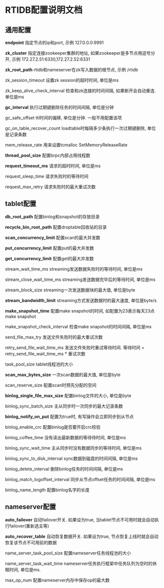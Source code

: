 # RTIDB配置说明文档

## 通用配置
**endpoint**  指定节点的ip和port, 示例 127.0.0.0:9991

**zk_cluster**  指定连接zookeeper集群的地址, 如果zookeeper是多节点用逗号分开, 示例 172.27.2.51:6330,172.27.2.52:6331

**zk_root_path**  rtidb和nameserver在zk写入数据的根节点, 示例 /rtidb

zk_session_timeout  设置zk session的超时时间, 单位是ms

zk_keep_alive_check_interval  检查和zk连接的时间间隔, 如果断开会自动重连. 单位是ms

**gc_interval**  执行过期键删除任务的时间间隔, 单位是分钟

gc_safe_offset  ttl时间的偏移, 单位是分钟. 一般不用配置该项

gc_on_table_recover_count  loadtable时每隔多少条执行一次过期键删除, 单位是记录条数

mem_release_rate  用来设置tcmalloc SetMemoryReleaseRate

**thread_pool_size**  配置brpc内部占用线程数

**request_timeout_ms**  请求的超时时间, 单位是ms

request_sleep_time  请求失败时的等待时间

request_max_retry  请求失败时的最大重试次数



## tablet配置
**db_root_path**  配置binlog和snapshot的存放目录

**recycle_bin_root_path**  配置droptable回收站的目录

**scan_concurrency_limit**  配置scan的最大并发数

**put_concurrency_limit**  配置put的最大并发数

**get_concurrency_limit**  配置get的最大并发数

stream_wait_time_ms  streaming发送数据失败时的等待时间, 单位是ms

stream_close_wait_time_ms  streaming发送数据完毕后的等待时间, 单位是ms

stream_block_size  streaming一次发送数据块的最大值, 单位是byte

**stream_bandwidth_limit**  streaming方式发送数据时的最大速度, 单位是byte/s

**make_snapshot_time**  配置make snapshot的时间, 如配置为23表示每天23点make snapshot

make_snapshot_check_interval  检查make snapshot的时间间隔, 单位是ms

send_file_max_try  发送文件失败时的最大重试次数

retry_send_file_wait_time_ms  发送文件失败时重试等待时间. 等待时间 = retry_send_file_wait_time_ms * 重试次数

task_pool_size  tablet线程池的大小

**scan_max_bytes_size**  一次scan数据的最大值, 单位是byte

scan_reserve_size  配置scan时预先分配的空间

**binlog_single_file_max_size**  配置binlog文件的大小, 单位是byte

binlog_sync_batch_size  主从同步时一次同步的最大记录条数

**binlog_notify_on_put**  配置为true时, 有写操作会立即同步到从节点

binlog_enable_crc  配置binlog是否要开启crc校验

binlog_coffee_time  没有读出最新数据的等待待时间, 单位是ms

binlog_sync_wait_time  主从同步时没有数据同步的等待时间, 单位是ms

binlog_sync_to_disk_interval sync数据到磁盘的时间间隔, 单位是ms

binlog_delete_interval  删除binlog任务的时间间隔, 单位是ms

binlog_match_logoffset_interval  同步从节点offset任务的时间间隔, 单位是ms

binlog_name_length  配置binlog名字的长度



## nameserver配置
**auto_failover**  自动failover开关. 如果设为true, 当tablet节点不可用时就会自动执行failover(重新选主等)

**auto_recover_table**  自动恢复数据开关. 如果设为true, 节点恢复上线时就会自动恢复该节点不可用前的数据

name_server_task_pool_size  配置nameserver任务线程池的大小

name_server_task_wait_time  nameserver任务执行框架中任务队列为空时的休眠时间, 单位是ms.

max_op_num  配置nameserver内存中保存op的最大数

